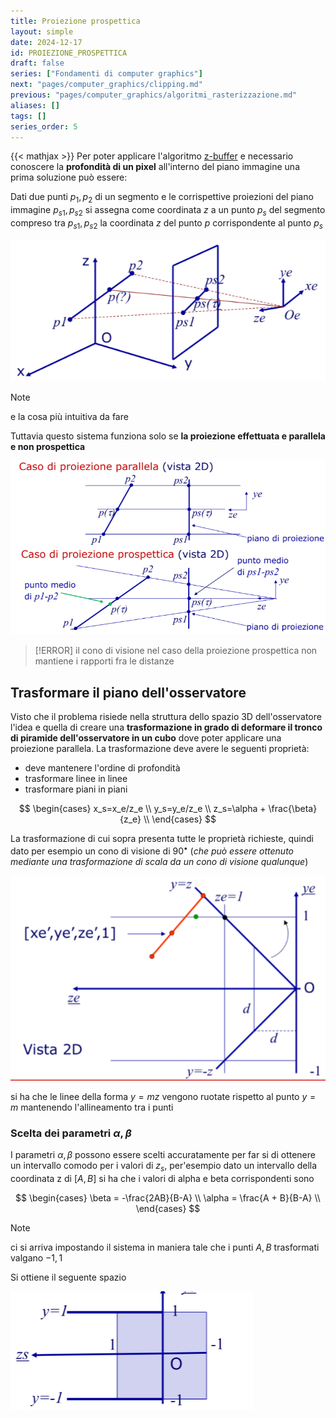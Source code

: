 ```yaml
---
title: Proiezione prospettica
layout: simple
date: 2024-12-17
id: PROIEZIONE_PROSPETTICA
draft: false
series: ["Fondamenti di computer graphics"]
next: "pages/computer_graphics/clipping.md"
previous: "pages/computer_graphics/algoritmi_rasterizzazione.md"
aliases: []
tags: []
series_order: 5
---
```


{{< mathjax >}}
Per poter applicare l'algoritmo [z-buffer](/computer_graphics/real_time_rendering#algoritmo-z-buffer) e necessario conoscere la **profondità di un pixel** all'interno del piano immagine una prima soluzione può essere:

Dati due punti $p_1,p_2$ di un segmento e le corrispettive proiezioni del piano immagine $p_{s1},p_{s2}$ si assegna come coordinata $z$ a un punto $p_s$ del segmento compreso tra $p_{s1},p_{s2}$ la coordinata $z$ del punto $p$ corrispondente al punto $p_s$

![](Pasted%20image%2020241214181040.png)

> [!NOTE]
> e la cosa più intuitiva da fare

Tuttavia questo sistema funziona solo se **la proiezione effettuata e parallela e non prospettica**

![](Pasted%20image%2020241214181235.png)

> [!ERROR]
> il cono di visione nel caso della proiezione prospettica non mantiene i rapporti fra le distanze

## Trasformare il piano dell'osservatore

Visto che il problema risiede nella struttura dello spazio 3D dell'osservatore l'idea e quella di creare una **trasformazione in grado di deformare il tronco di piramide dell'osservatore in un cubo** dove poter applicare una proiezione parallela.
La trasformazione deve avere le seguenti proprietà:

- deve mantenere l'ordine di profondità
- trasformare linee in linee
- trasformare piani in piani

$$
\begin{cases}
x_s=x_e/z_e \\
y_s=y_e/z_e \\
z_s=\alpha + \frac{\beta}{z_e} \\
\end{cases}
$$

La trasformazione di cui sopra presenta tutte le proprietà richieste, quindi dato per esempio un cono di visione di $90^{\bullet}$   (*che può essere ottenuto mediante una trasformazione di scala da un cono di visione qualunque*)

![](Pasted%20image%2020241217124618.png)

si ha che le linee della forma $y=mz$ vengono ruotate rispetto al punto $y=m$ mantenendo l'allineamento tra i punti

### Scelta dei parametri $\alpha,\beta$

I parametri $\alpha,\beta$ possono essere scelti accuratamente per far si di ottenere un intervallo comodo per i valori di $z_s$, per'esempio dato un intervallo della coordinata z di $[A,B]$ si ha che i valori di alpha e beta corrispondenti sono

$$
\begin{cases}
\beta = -\frac{2AB}{B-A} \\
\alpha = \frac{A + B}{B-A} \\
\end{cases}
$$

> [!NOTE]
> ci si arriva impostando il sistema in maniera tale che i punti $A,B$ trasformati valgano $-1,1$

Si ottiene il seguente spazio

![](Pasted%20image%2020241217130133.png)
